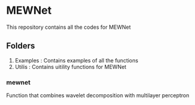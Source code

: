 # MEWNet
This repository contains all the codes for MEWNet

## Folders
1. Examples : Contains examples of all the functions
2. Utilis : Contains uitility functions for MEWNet

### mewnet 

Function that combines wavelet decomposition with multilayer perceptron

